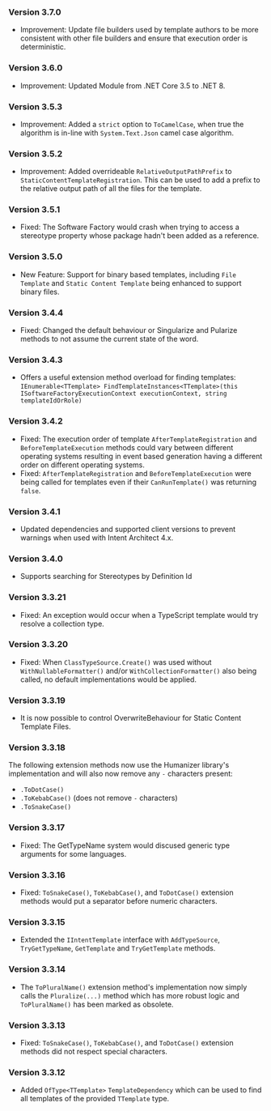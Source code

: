 ### Version 3.7.0

- Improvement: Update file builders used by template authors to be more consistent with other file builders and ensure that execution order is deterministic.

### Version 3.6.0

- Improvement: Updated Module from .NET Core 3.5 to .NET 8.

### Version 3.5.3

- Improvement: Added a `strict` option to `ToCamelCase`, when true the algorithm is in-line with `System.Text.Json` camel case algorithm.

### Version 3.5.2

- Improvement: Added overrideable `RelativeOutputPathPrefix` to `StaticContentTemplateRegistration`. This can be used to add a prefix to the relative output path of all the files for the template.

### Version 3.5.1

- Fixed: The Software Factory would crash when trying to access a stereotype property whose package hadn't been added as a reference.

### Version 3.5.0

- New Feature: Support for binary based templates, including `File Template` and `Static Content Template` being enhanced to support binary files.

### Version 3.4.4

- Fixed: Changed the default behaviour or Singularize and Pularize methods to not assume the current state of the word.

### Version 3.4.3

- Offers a useful extension method overload for finding templates: `IEnumerable<TTemplate> FindTemplateInstances<TTemplate>(this ISoftwareFactoryExecutionContext executionContext, string templateIdOrRole)`

### Version 3.4.2

- Fixed: The execution order of template `AfterTemplateRegistration` and `BeforeTemplateExecution` methods could vary between different operating systems resulting in event based generation having a different order on different operating systems.
- Fixed: `AfterTemplateRegistration` and `BeforeTemplateExecution` were being called for templates even if their `CanRunTemplate()` was returning `false`.

### Version 3.4.1

- Updated dependencies and supported client versions to prevent warnings when used with Intent Architect 4.x.

### Version 3.4.0

- Supports searching for Stereotypes by Definition Id

### Version 3.3.21

- Fixed: An exception would occur when a TypeScript template would try resolve a collection type.

### Version 3.3.20

- Fixed: When `ClassTypeSource.Create()` was used without `WithNullableFormatter()` and/or `WithCollectionFormatter()` also being called, no default implementations would be applied.

### Version 3.3.19

- It is now possible to control OverwriteBehaviour for Static Content Template Files.

### Version 3.3.18

The following extension methods now use the Humanizer library's implementation and will also now remove any `-` characters present:

- `.ToDotCase()`
- `.ToKebabCase()` (does not remove `-` characters)
- `.ToSnakeCase()`

### Version 3.3.17

- Fixed: The GetTypeName system would discused generic type arguments for some languages.

### Version 3.3.16

- Fixed: `ToSnakeCase()`, `ToKebabCase()`, and `ToDotCase()` extension methods would put a separator before numeric characters.

### Version 3.3.15

- Extended the `IIntentTemplate` interface with `AddTypeSource`, `TryGetTypeName`, `GetTemplate` and `TryGetTemplate` methods.

### Version 3.3.14

- The `ToPluralName()` extension method's implementation now simply calls the `Pluralize(...)` method which has more robust logic and `ToPluralName()` has been marked as obsolete.

### Version 3.3.13

- Fixed: `ToSnakeCase()`, `ToKebabCase()`, and `ToDotCase()` extension methods did not respect special characters.

### Version 3.3.12

- Added `OfType<TTemplate>` `TemplateDependency` which can be used to find all templates of the provided `TTemplate` type.
